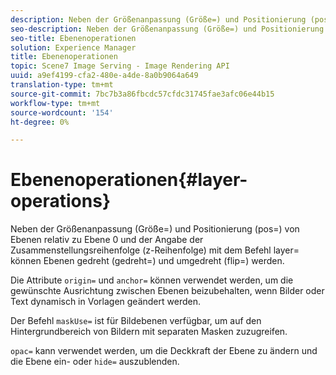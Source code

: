 ```yaml
---
description: Neben der Größenanpassung (Größe=) und Positionierung (pos=) von Ebenen relativ zu Ebene 0 und der Angabe der Zusammenstellungsreihenfolge (z-Reihenfolge) mit dem Befehl layer= können Ebenen gedreht (gedreht=) und umgedreht (flip=) werden.
seo-description: Neben der Größenanpassung (Größe=) und Positionierung (pos=) von Ebenen relativ zu Ebene 0 und der Angabe der Zusammenstellungsreihenfolge (z-Reihenfolge) mit dem Befehl layer= können Ebenen gedreht (gedreht=) und umgedreht (flip=) werden.
seo-title: Ebenenoperationen
solution: Experience Manager
title: Ebenenoperationen
topic: Scene7 Image Serving - Image Rendering API
uuid: a9ef4199-cfa2-480e-a4de-8a0b9064a649
translation-type: tm+mt
source-git-commit: 7bc7b3a86fbcdc57cfdc31745fae3afc06e44b15
workflow-type: tm+mt
source-wordcount: '154'
ht-degree: 0%

---
```



# Ebenenoperationen{#layer-operations}

Neben der Größenanpassung (Größe=) und Positionierung (pos=) von Ebenen relativ zu Ebene 0 und der Angabe der Zusammenstellungsreihenfolge (z-Reihenfolge) mit dem Befehl layer= können Ebenen gedreht (gedreht=) und umgedreht (flip=) werden.

Die Attribute `origin=` und `anchor=` können verwendet werden, um die gewünschte Ausrichtung zwischen Ebenen beizubehalten, wenn Bilder oder Text dynamisch in Vorlagen geändert werden.

Der Befehl `maskUse=` ist für Bildebenen verfügbar, um auf den Hintergrundbereich von Bildern mit separaten Masken zuzugreifen.

`opac=` kann verwendet werden, um die Deckkraft der Ebene zu ändern und die Ebene ein- oder  `hide=` auszublenden.
